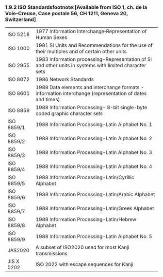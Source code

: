 ### 1.9.2 ISO Standardsfootnote:[Available from ISO 1, ch. de la Voie-Creuse, Case postale 56, CH 1211, Geneva 20, Switzerland] 

|     |     |
| --- | --- |
| ISO 5218 | 1977 Information Interchange‑Representation of Human Sexes |
| ISO 1000 | 1981 SI Units and Recommendations for the use of their multiples and of certain other units |
| ISO 2955 | 1983 Information processing-Representation of SI and other units in systems with limited character sets |
| ISO 8072 | 1986 Network Standards |
| ISO 8601 | 1988 Data elements and interchange formats - information interchange (representation of dates and times) |
| ISO 8859 | 1988 Information Processing- 8-bit single-byte coded graphic character sets |
| ISO 8859/1 | 1988 Information Processing-Latin Alphabet No. 1 |
| ISO 8859/2 | 1988 Information Processing-Latin Alphabet No. 2 |
| ISO 8859/3 | 1988 Information Processing-Latin Alphabet No. 3 |
| ISO 8859/4 | 1988 Information Processing-Latin Alphabet No. 4 |
| ISO 8859/5 | 1988 Information Processing-Latin/Cyrillic Alphabet |
| ISO 8859/6 | 1988 Information Processing-Latin/Arabic Alphabet |
| ISO 8859/7 | 1988 Information Processing-Latin/Greek Alphabet |
| ISO 8859/8 | 1988 Information Processing-Latin/Hebrew Alphabet |
| ISO 8859/9 | 1988 Information Processing-Latin Alphabet No. 5 |
| JAS2020 | A subset of ISO2020 used for most Kanji transmissions |
| JIS X 0202 | ISO 2022 with escape sequences for Kanji |
